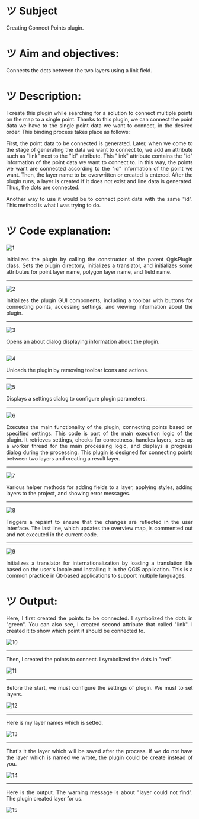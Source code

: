 # ツ Subject 
Creating Connect Points plugin.

# ツ Aim and objectives:
<p align="justify">Connects the dots between the two layers using a link field.</p>

# ツ Description:
<p align="justify">I create this plugin while searching for a solution to connect multiple points on the map to a single point. Thanks to this plugin, we can connect the point data we have to the single point data we want to connect, in the desired order. This binding process takes place as follows:</p>
  
<p align="justify">First, the point data to be connected is generated. Later, when we come to the stage of generating the data we want to connect to, we add an attribute such as "link" next to the "id" attribute. This "link" attribute contains the "id" information of the point data we want to connect to. In this way, the points we want are connected according to the "id" information of the point we want. Then, the layer name to be overwritten or created is entered. After the plugin runs, a layer is created if it does not exist and line data is generated. Thus, the dots are connected.</p>

<p align="justify">Another way to use it would be to connect point data with the same "id". This method is what I was trying to do.</p>

# ツ Code explanation:

![1](https://github.com/user-attachments/assets/d27f96f2-b69b-46d4-a82b-3d40d9e94484)

<p align="justify">Initializes the plugin by calling the constructor of the parent QgisPlugin class. Sets the plugin directory, initializes a translator, and initializes some attributes for point layer name, polygon layer name, and field name.</p>

---

![2](https://github.com/user-attachments/assets/3f79ee60-979a-4534-9959-f08bb7a49806)

<p align="justify">Initializes the plugin GUI components, including a toolbar with buttons for connecting points, accessing settings, and viewing information about the plugin.</p>

---

![3](https://github.com/user-attachments/assets/0ca824dc-e371-4137-86a2-a9cc69aa2c78)

<p align="justify">Opens an about dialog displaying information about the plugin.</p>

---

![4](https://github.com/user-attachments/assets/1f6d7855-c126-4c37-9707-84ebe2e23ae0)

<p align="justify">Unloads the plugin by removing toolbar icons and actions.</p>

---

![5](https://github.com/user-attachments/assets/298f8dc0-4e45-49db-a228-ae7974c90e0f)

<p align="justify">Displays a settings dialog to configure plugin parameters.</p>

---

![6](https://github.com/user-attachments/assets/c6423f94-8865-4b95-8167-0736b89b0789)

<p align="justify">Executes the main functionality of the plugin, connecting points based on specified settings. This code is part of the main execution logic of the plugin. It retrieves settings, checks for correctness, handles layers, sets up a worker thread for the main processing logic, and displays a progress dialog during the processing. This plugin is designed for connecting points between two layers and creating a result layer.</p>

---

![7](https://github.com/user-attachments/assets/200d3a1d-ec74-476b-ba95-6348742c95d5)

<p align="justify">Various helper methods for adding fields to a layer, applying styles, adding layers to the project, and showing error messages.</p>

---

![8](https://github.com/user-attachments/assets/467b6b5c-1018-41c9-a884-d0a0422b5310)

<p align="justify">Triggers a repaint to ensure that the changes are reflected in the user interface. The last line, which updates the overview map, is commented out and not executed in the current code.</p>

---

![9](https://github.com/user-attachments/assets/622d3530-0775-4827-8ebf-4d27855a8b1a)

<p align="justify">Initializes a translator for internationalization by loading a translation file based on the user's locale and installing it in the QGIS application. This is a common practice in Qt-based applications to support multiple languages.</p>

# ツ Output:

<p align="justify">Here, I first created the points to be connected. I symbolized the dots in "green". You can also see, I created second attribute that called "link". I created it to show which point it should be connected to.</p>

![10](https://github.com/user-attachments/assets/a080ec78-d60b-4d46-b90d-a3e2aff75a60)

---

<p align="justify">Then, I created the points to connect. I symbolized the dots in "red".</p>

![11](https://github.com/user-attachments/assets/0c501231-0288-4ce1-81c7-2ad535ea8633)

---

<p align="justify">Before the start, we must configure the settings of plugin. We must to set layers.</p>

![12](https://github.com/user-attachments/assets/1ab4f31d-21fc-42fb-83e6-a5dffc2148eb)

---

<p align="justify">Here is my layer names which is setted.</p>

![13](https://github.com/user-attachments/assets/3ea478ac-2d56-4a17-894c-8579ba51e628)

---

<p align="justify">That's it the layer which will be saved after the process. If we do not have the layer which is named we wrote, the plugin could be create instead of you.</p>

![14](https://github.com/user-attachments/assets/ec1840b1-2893-4d31-bf97-679d29a9b54b)

---

<p align="justify">Here is the output. The warning message is about "layer could not find". The plugin created layer for us.</p>

![15](https://github.com/user-attachments/assets/acdda45c-dd00-4d0b-9629-6a062460f087)





